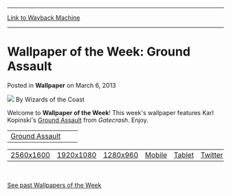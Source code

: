 
---
[Link to Wayback Machine](https://web.archive.org/web/20220124170956/https://magic.wizards.com/en/articles/archive/wallpaper-week-ground-assault-2013-03-06)

[_metadata_:author]:- "Wizards of the Coast"
[_metadata_:description]:- "Welcome to Wallpaper of the Week! This week's wallpaper features Karl Kopinski's Ground Assault from Gatecrash. Enjoy.   2560x1600 1920x1080 1280x960 Mobile Tablet Twitter Facebook See past Wallpapers of the Week"
[_metadata_:generator]:- "Drupal 7 (http://drupal.org)"
[_metadata_:node]:- "596941"
[_metadata_:publish_date]:- "2013-03-06"
[_metadata_:source]:- "div-main-content"
[_metadata_:title]:- "Wallpaper of the Week: Ground Assault"
[_metadata_:wayback_capture_timestamp]:- "2022-01-24 17:09:56"
[_metadata_:wayback_raw_url]:- "https://web.archive.org/web/20220124170956id_/https://magic.wizards.com/en/articles/archive/wallpaper-week-ground-assault-2013-03-06"
[_metadata_:wayback_url]:- "https://magic.wizards.com/en/articles/archive/wallpaper-week-ground-assault-2013-03-06"
---


Wallpaper of the Week: Ground Assault
=====================================



 Posted in **Wallpaper**
 on March 6, 2013 






![](https://media.magic.wizards.com/styles/auth_small/public/images/person/wizards_author.jpg)
By Wizards of the Coast












Welcome to **Wallpaper of the Week**! This week's wallpaper features Karl Kopinski's [Ground Assault](https://gatherer.wizards.com/Pages/Card/Details.aspx?name=Ground+Assault) from *Gatecrash*. Enjoy.




|  |  |  |
| --- | --- | --- |
| [Ground Assault](http://media.wizards.com/images/magic/daily/wallpapers/GroundAssault_GTC_1280x960_Wallpaper.jpg) |  |  |



|  |  |  |  |  |  |  |
| --- | --- | --- | --- | --- | --- | --- |
| [2560x1600](http://media.wizards.com/images/magic/daily/wallpapers/GroundAssault_GTC_2560x1600_Wallpaper.jpg)  | [1920x1080](http://media.wizards.com/images/magic/daily/wallpapers/GroundAssault_GTC_1920x1080_Wallpaper.jpg)  | [1280x960](http://media.wizards.com/images/magic/daily/wallpapers/GroundAssault_GTC_1280x960_Wallpaper.jpg)  | [Mobile](http://media.wizards.com/images/magic/daily/wallpapers/GroundAssult_GTC_iPhone_Wallpaper_2.jpg)  | [Tablet](http://media.wizards.com/images/magic/daily/wallpapers/GroundAssault_GTC_iPad_Wallpaper.jpg)  | [Twitter](http://media.wizards.com/images/magic/daily/wallpapers/GroundAssault_GTC_twitter.zip)  | [Facebook](http://media.wizards.com/images/magic/daily/wallpapers/GroundAssault_GTC_Facebook_Wallpaper.jpg)  |


 

[See past Wallpapers of the Week](http://archive.wizards.com/Magic/Magazine/Downloads.aspx?x=mtg/daily/downloads/wallpapers)






